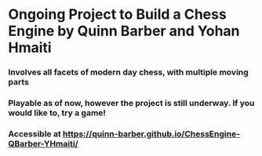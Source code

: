 # Ongoing Project to Build a Chess Engine by Quinn Barber and Yohan Hmaiti

### Involves all facets of modern day chess, with multiple moving parts

### Playable as of now, however the project is still underway. If you would like to, try a game!

### Accessible at https://quinn-barber.github.io/ChessEngine-QBarber-YHmaiti/

